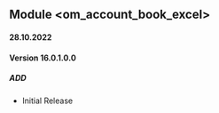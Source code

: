 ## Module <om_account_book_excel>

#### 28.10.2022
#### Version 16.0.1.0.0
##### ADD
- Initial Release

